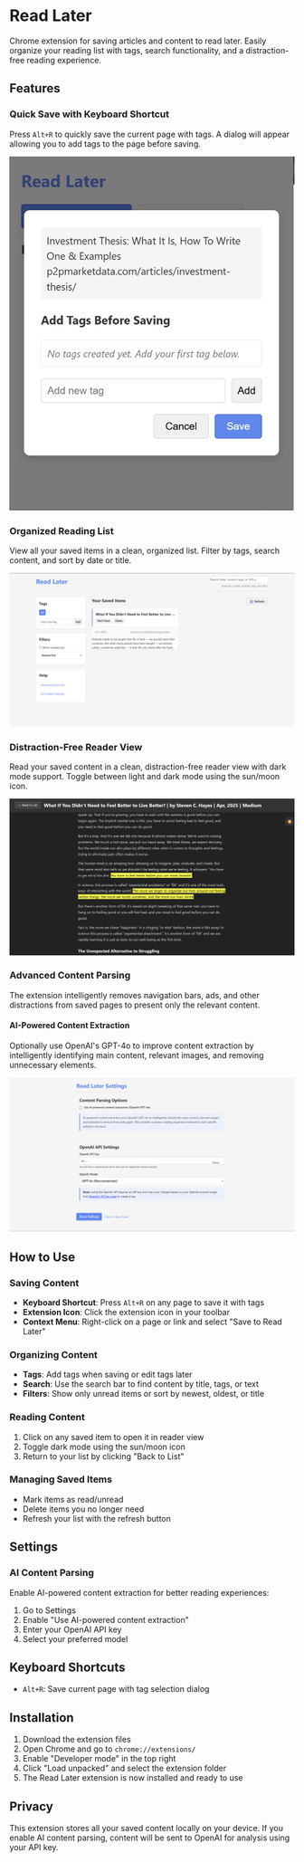 # Read Later

Chrome extension for saving articles and content to read later. Easily organize your reading list with tags, search functionality, and a distraction-free reading experience.

## Features

### Quick Save with Keyboard Shortcut
Press `Alt+R` to quickly save the current page with tags. A dialog will appear allowing you to add tags to the page before saving.

![Save Dialog with Tags](images/1.png)

### Organized Reading List
View all your saved items in a clean, organized list. Filter by tags, search content, and sort by date or title.

![Saved Items List](images/2.png)

### Distraction-Free Reader View
Read your saved content in a clean, distraction-free reader view with dark mode support. Toggle between light and dark mode using the sun/moon icon.

![Reader View with Dark Mode Toggle](images/3.png)

### Advanced Content Parsing
The extension intelligently removes navigation bars, ads, and other distractions from saved pages to present only the relevant content.

#### AI-Powered Content Extraction
Optionally use OpenAI's GPT-4o to improve content extraction by intelligently identifying main content, relevant images, and removing unnecessary elements.

![AI Settings](images/4.png)

## How to Use

### Saving Content
- **Keyboard Shortcut**: Press `Alt+R` on any page to save it with tags
- **Extension Icon**: Click the extension icon in your toolbar
- **Context Menu**: Right-click on a page or link and select "Save to Read Later"

### Organizing Content
- **Tags**: Add tags when saving or edit tags later
- **Search**: Use the search bar to find content by title, tags, or text
- **Filters**: Show only unread items or sort by newest, oldest, or title

### Reading Content
1. Click on any saved item to open it in reader view
2. Toggle dark mode using the sun/moon icon
3. Return to your list by clicking "Back to List"

### Managing Saved Items
- Mark items as read/unread
- Delete items you no longer need
- Refresh your list with the refresh button

## Settings

### AI Content Parsing
Enable AI-powered content extraction for better reading experiences:

1. Go to Settings
2. Enable "Use AI-powered content extraction"
3. Enter your OpenAI API key
4. Select your preferred model

## Keyboard Shortcuts

- `Alt+R`: Save current page with tag selection dialog

## Installation

1. Download the extension files
2. Open Chrome and go to `chrome://extensions/`
3. Enable "Developer mode" in the top right
4. Click "Load unpacked" and select the extension folder
5. The Read Later extension is now installed and ready to use

## Privacy

This extension stores all your saved content locally on your device. If you enable AI content parsing, content will be sent to OpenAI for analysis using your API key. 